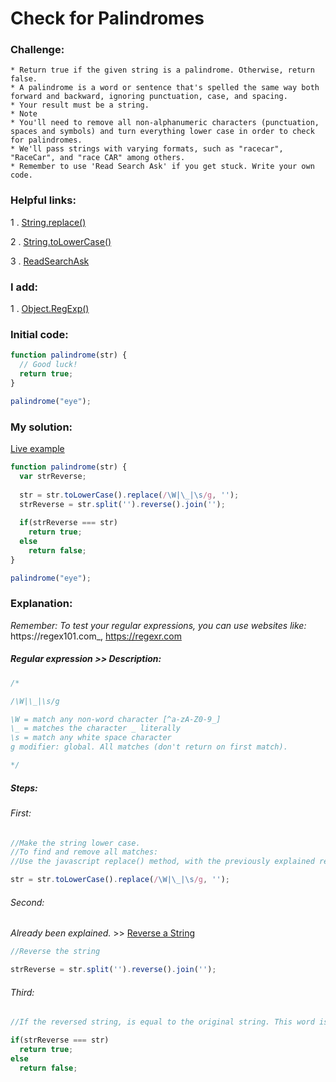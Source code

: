 # Check for Palindromes

### Challenge:

	* Return true if the given string is a palindrome. Otherwise, return false.
	* A palindrome is a word or sentence that's spelled the same way both forward and backward, ignoring punctuation, case, and spacing.
	* Your result must be a string.
	* Note
	* You'll need to remove all non-alphanumeric characters (punctuation, spaces and symbols) and turn everything lower case in order to check for palindromes.
	* We'll pass strings with varying formats, such as "racecar", "RaceCar", and "race CAR" among others.
	* Remember to use 'Read Search Ask' if you get stuck. Write your own code.

### Helpful links:

  1 . [String.replace()](https://developer.mozilla.org/en-US/docs/Web/JavaScript/Reference/Global_Objects/String/replace)
  
  2 . [String.toLowerCase()](https://developer.mozilla.org/en-US/docs/Web/JavaScript/Reference/Global_Objects/String/toLowerCase)
  
  3 . [ReadSearchAsk](https://github.com/FreeCodeCamp/freecodecamp/wiki/FreeCodeCamp-Get-Help)
  
### I add:

  1 . [Object.RegExp()](https://developer.mozilla.org/en-US/docs/Web/JavaScript/Reference/Global_Objects/RegExp)

### Initial code:

```javascript
function palindrome(str) {
  // Good luck!
  return true;
}

palindrome("eye");
```

### My solution:

[Live example](https://jsfiddle.net/fininhop/a60q6o9n/)

```javascript
function palindrome(str) {
  var strReverse;
  
  str = str.toLowerCase().replace(/\W|\_|\s/g, '');
  strReverse = str.split('').reverse().join('');
  
  if(strReverse === str)
    return true;
  else
    return false;
}

palindrome("eye");
```

### Explanation:
_Remember: To test your regular expressions, you can use websites like:_ https://regex101.com_, https://regexr.com

##### Regular expression >> Description:
```javascript
/*

/\W|\_|\s/g

\W = match any non-word character [^a-zA-Z0-9_]
\_ = matches the character _ literally
\s = match any white space character
g modifier: global. All matches (don't return on first match).

*/
```
##### Steps: 

###### First: 
```javascript
//Make the string lower case.
//To find and remove all matches:
//Use the javascript replace() method, with the previously explained regular expression as parameter.

str = str.toLowerCase().replace(/\W|\_|\s/g, '');
```

###### Second: 

_Already been explained._ >> [Reverse a String](https://github.com/fininhop/free-code-camp/blob/master/algorithms/reverse-a-string.md)

```javascript
//Reverse the string

strReverse = str.split('').reverse().join('');
```

###### Third: 
```javascript
//If the reversed string, is equal to the original string. This word is a palindrome.

if(strReverse === str)
  return true;
else
  return false;
```
